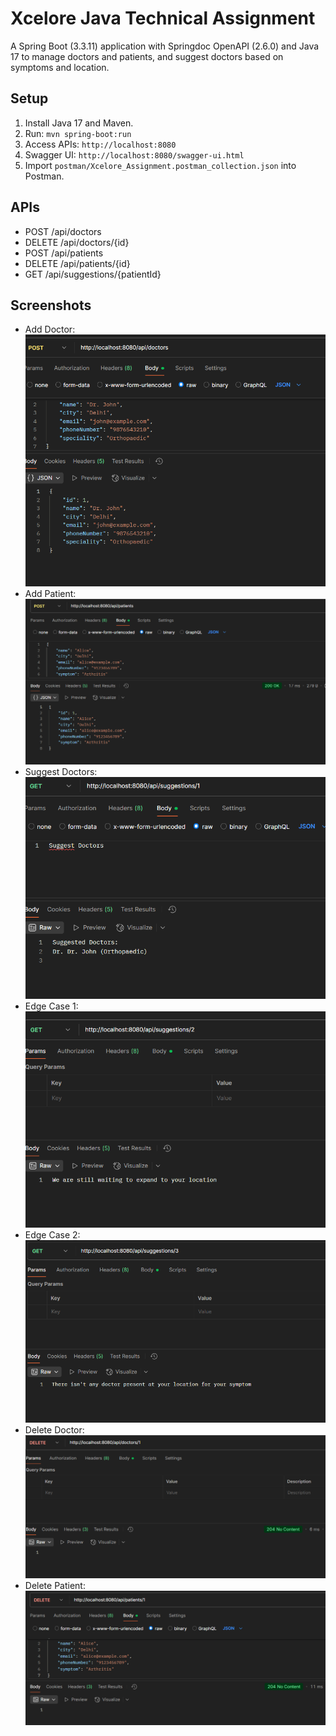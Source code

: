 # Xcelore Java Technical Assignment

A Spring Boot (3.3.11) application with Springdoc OpenAPI (2.6.0) and Java 17 to manage doctors and patients, and suggest doctors based on symptoms and location.

## Setup
1. Install Java 17 and Maven.
2. Run: `mvn spring-boot:run`
3. Access APIs: `http://localhost:8080`
4. Swagger UI: `http://localhost:8080/swagger-ui.html`
5. Import `postman/Xcelore_Assignment.postman_collection.json` into Postman.

## APIs
- POST /api/doctors
- DELETE /api/doctors/{id}
- POST /api/patients
- DELETE /api/patients/{id}
- GET /api/suggestions/{patientId}

## Screenshots
- Add Doctor: ![Add Doctor](screenshots/add_doctor.png)
- Add Patient: ![Add Patient](screenshots/add_patient.png)
- Suggest Doctors: ![Suggest Doctors](screenshots/suggest_doctors.png)
- Edge Case 1: ![Edge Case 1](screenshots/edge_case_1.png)
- Edge Case 2: ![Edge Case 2](screenshots/edge_case_2.png)
- Delete Doctor: ![Delete Doctor](screenshots/delete_doctor.png)
- Delete Patient: ![Delete Patient](screenshots/delete_patient.png)
